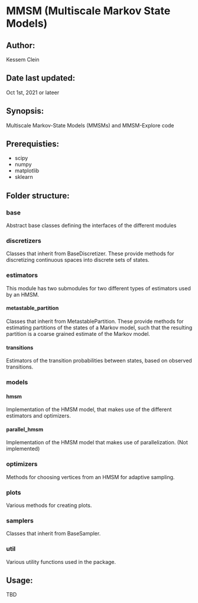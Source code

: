 # MMSM (Multiscale Markov State Models)

## Author: 
Kessem Clein

## Date last updated:
Oct 1st, 2021 or lateer

## Synopsis: 
Multiscale Markov-State Models (MMSMs) and MMSM-Explore code

## Prerequisties: 
* scipy
* numpy
* matplotlib
* sklearn

## Folder structure:
### base
Abstract base classes defining the interfaces of the different modules

### discretizers
Classes that inherit from BaseDiscretizer. These provide methods for discretizing continuous spaces into discrete sets of states.

### estimators
This module has two submodules for two different types of estimators used by an HMSM.
#### metastable_partition
Classes that inherit from MetastablePartition. These provide methods for estimating partitions of the states of a Markov model, such that the resulting partition is a coarse grained estimate of the Markov model.
#### transitions
Estimators of the transition probabilities between states, based on observed transitions.

### models
#### hmsm
Implementation of the HMSM model, that makes use of the different estimators and optimizers.
#### parallel_hmsm
Implementation of the HMSM model that makes use of parallelization. (Not implemented)

### optimizers
Methods for choosing vertices from an HMSM for adaptive sampling.

### plots
Various methods for creating plots.

### samplers
Classes that inherit from BaseSampler.

### util
Various utility functions used in the package.

## Usage:
TBD

